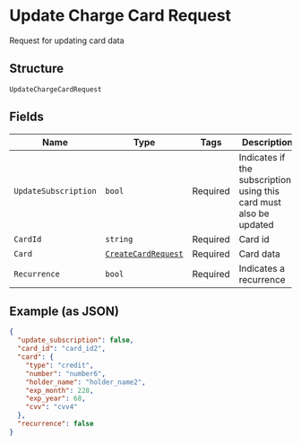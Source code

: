 
# Update Charge Card Request

Request for updating card data

## Structure

`UpdateChargeCardRequest`

## Fields

| Name | Type | Tags | Description |
|  --- | --- | --- | --- |
| `UpdateSubscription` | `bool` | Required | Indicates if the subscriptions using this card must also be updated |
| `CardId` | `string` | Required | Card id |
| `Card` | [`CreateCardRequest`](../../doc/models/create-card-request.md) | Required | Card data |
| `Recurrence` | `bool` | Required | Indicates a recurrence |

## Example (as JSON)

```json
{
  "update_subscription": false,
  "card_id": "card_id2",
  "card": {
    "type": "credit",
    "number": "number6",
    "holder_name": "holder_name2",
    "exp_month": 228,
    "exp_year": 68,
    "cvv": "cvv4"
  },
  "recurrence": false
}
```

